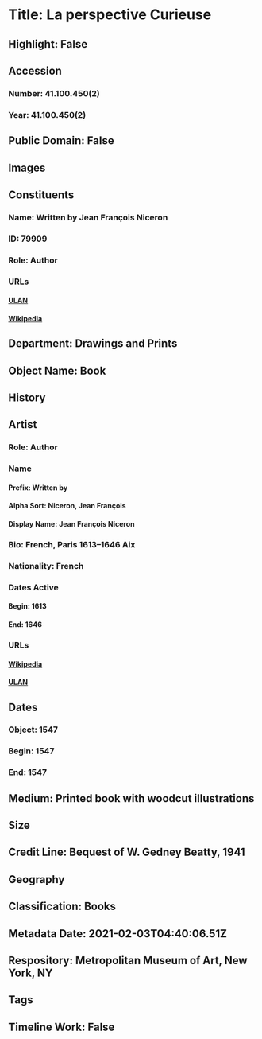 # Title: La perspective Curieuse
## Highlight: False
## Accession
### Number: 41.100.450(2)
### Year: 41.100.450(2)
## Public Domain: False
## Images
## Constituents
### Name: Written by Jean François Niceron
### ID: 79909
### Role: Author
### URLs
#### [ULAN](http://vocab.getty.edu/page/ulan/500351264)
#### [Wikipedia](https://www.wikidata.org/wiki/Q3165794)
## Department: Drawings and Prints
## Object Name: Book
## History
## Artist
### Role: Author
### Name
#### Prefix: Written by
#### Alpha Sort: Niceron, Jean François
#### Display Name: Jean François Niceron
### Bio: French, Paris 1613–1646 Aix
### Nationality: French
### Dates Active
#### Begin: 1613
#### End: 1646
### URLs
#### [Wikipedia](https://www.wikidata.org/wiki/Q3165794)
#### [ULAN](http://vocab.getty.edu/page/ulan/500351264)
## Dates
### Object: 1547
### Begin: 1547
### End: 1547
## Medium: Printed book with woodcut illustrations
## Size
## Credit Line: Bequest of W. Gedney Beatty, 1941
## Geography
## Classification: Books
## Metadata Date: 2021-02-03T04:40:06.51Z
## Respository: Metropolitan Museum of Art, New York, NY
## Tags
## Timeline Work: False